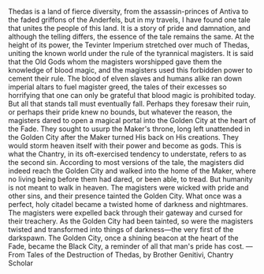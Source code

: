 Thedas is a land of fierce diversity, from the assassin-princes of Antiva to the faded griffons of the Anderfels, but in my travels, I have found one tale that unites the people of this land. It is a story of pride and damnation, and although the telling differs, the essence of the tale remains the same.
At the height of its power, the Tevinter Imperium stretched over much of Thedas, uniting the known world under the rule of the tyrannical magisters. It is said that the Old Gods whom the magisters worshipped gave them the knowledge of blood magic, and the magisters used this forbidden power to cement their rule. The blood of elven slaves and humans alike ran down imperial altars to fuel magister greed, the tales of their excesses so horrifying that one can only be grateful that blood magic is prohibited today.
But all that stands tall must eventually fall. Perhaps they foresaw their ruin, or perhaps their pride knew no bounds, but whatever the reason, the magisters dared to open a magical portal into the Golden City at the heart of the Fade. They sought to usurp the Maker's throne, long left unattended in the Golden City after the Maker turned His back on His creations. They would storm heaven itself with their power and become as gods.
This is what the Chantry, in its oft-exercised tendency to understate, refers to as the second sin.
According to most versions of the tale, the magisters did indeed reach the Golden City and walked into the home of the Maker, where no living being before them had dared, or been able, to tread. But humanity is not meant to walk in heaven. The magisters were wicked with pride and other sins, and their presence tainted the Golden City. What once was a perfect, holy citadel became a twisted home of darkness and nightmares. The magisters were expelled back through their gateway and cursed for their treachery. As the Golden City had been tainted, so were the magisters twisted and transformed into things of darkness—the very first of the darkspawn. The Golden City, once a shining beacon at the heart of the Fade, became the Black City, a reminder of all that man's pride has cost.
—From Tales of the Destruction of Thedas, by Brother Genitivi, Chantry Scholar
